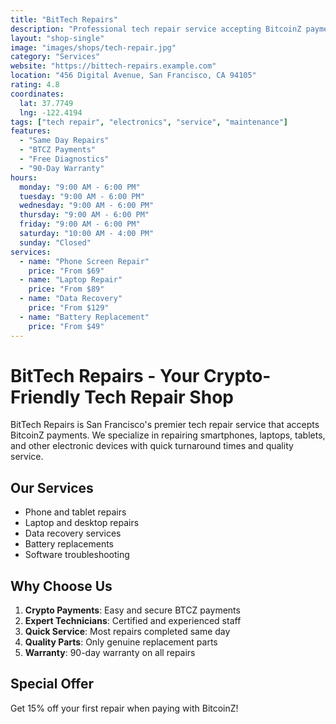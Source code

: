 ```yaml
---
title: "BitTech Repairs"
description: "Professional tech repair service accepting BitcoinZ payments"
layout: "shop-single"
image: "images/shops/tech-repair.jpg"
category: "Services"
website: "https://bittech-repairs.example.com"
location: "456 Digital Avenue, San Francisco, CA 94105"
rating: 4.8
coordinates: 
  lat: 37.7749
  lng: -122.4194
tags: ["tech repair", "electronics", "service", "maintenance"]
features:
  - "Same Day Repairs"
  - "BTCZ Payments"
  - "Free Diagnostics"
  - "90-Day Warranty"
hours:
  monday: "9:00 AM - 6:00 PM"
  tuesday: "9:00 AM - 6:00 PM"
  wednesday: "9:00 AM - 6:00 PM"
  thursday: "9:00 AM - 6:00 PM"
  friday: "9:00 AM - 6:00 PM"
  saturday: "10:00 AM - 4:00 PM"
  sunday: "Closed"
services:
  - name: "Phone Screen Repair"
    price: "From $69"
  - name: "Laptop Repair"
    price: "From $89"
  - name: "Data Recovery"
    price: "From $129"
  - name: "Battery Replacement"
    price: "From $49"
---
```


# BitTech Repairs - Your Crypto-Friendly Tech Repair Shop

BitTech Repairs is San Francisco's premier tech repair service that accepts BitcoinZ payments. We specialize in repairing smartphones, laptops, tablets, and other electronic devices with quick turnaround times and quality service.

## Our Services

- Phone and tablet repairs
- Laptop and desktop repairs
- Data recovery services
- Battery replacements
- Software troubleshooting

## Why Choose Us

1. **Crypto Payments**: Easy and secure BTCZ payments
2. **Expert Technicians**: Certified and experienced staff
3. **Quick Service**: Most repairs completed same day
4. **Quality Parts**: Only genuine replacement parts
5. **Warranty**: 90-day warranty on all repairs

## Special Offer

Get 15% off your first repair when paying with BitcoinZ!
